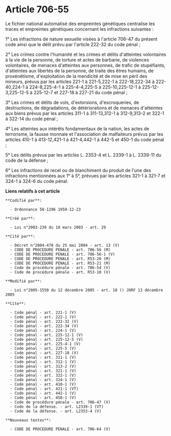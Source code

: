 # Article 706-55

Le fichier national automatisé des empreintes génétiques centralise les traces et empreintes génétiques concernant les
infractions suivantes : 

1° Les infractions de nature sexuelle visées à l'article 706-47 du présent code ainsi que le délit prévu par l'article 222-32
du code pénal ; 

2° Les crimes contre l'humanité et les crimes et délits d'atteintes volontaires à la vie de la personne, de torture et actes
de barbarie, de violences volontaires, de menaces d'atteintes aux personnes, de trafic de stupéfiants, d'atteintes aux
libertés de la personne, de traite des êtres humains, de proxénétisme, d'exploitation de la mendicité et de mise en péril des
mineurs, prévus par les articles 221-1 à 221-5,222-1 à 222-18,222-34 à 222-40,224-1 à 224-8,225-4-1 à 225-4-4,225-5 à
225-10,225-12-1 à 225-12-3,225-12-5 à 225-12-7 et 227-18 à 227-21 du code pénal ; 

3° Les crimes et délits de vols, d'extorsions, d'escroqueries, de destructions, de dégradations, de détériorations et de
menaces d'atteintes aux biens prévus par les articles 311-1 à 311-13,312-1 à 312-9,313-2 et 322-1 à 322-14 du code pénal ; 

4° Les atteintes aux intérêts fondamentaux de la nation, les actes de terrorisme, la fausse monnaie et l'association de
malfaiteurs prévus par les articles 410-1 à 413-12,421-1 à 421-4,442-1 à 442-5 et 450-1 du code pénal ; 

5° Les délits prévus par les articles L. 2353-4 et L. 2339-1 à L. 2339-11 du code de la défense ; 

6° Les infractions de recel ou de blanchiment du produit de l'une des infractions mentionnées aux 1° à 5°, prévues par les
articles 321-1 à 321-7 et 324-1 à 324-6 du code pénal.

**Liens relatifs à cet article**

	**Codifié par**:

	  - Ordonnance 58-1296 1958-12-23

	**Créé par**:

	  - Loi n°2003-239 du 18 mars 2003 - art. 29

	**Cité par**:

	  - Décret n°2004-470 du 25 mai 2004 - art. 13 (V)
	  - CODE DE PROCEDURE PENALE - art. 706-56 (M)
	  - CODE DE PROCEDURE PENALE - art. 706-56-1 (V)
	  - CODE DE PROCEDURE PENALE - art. R53-20 (M)
	  - CODE DE PROCEDURE PENALE - art. R53-21 (M)
	  - Code de procédure pénale - art. 706-54 (V)
	  - Code de procédure pénale - art. R53-10 (V)

	**Modifié par**:

	  - Loi n°2005-1550 du 12 décembre 2005 - art. 18 () JORF 13 décembre 2005

	**Cite**:

	  - Code pénal - art. 221-1 (V)
	  - Code pénal - art. 222-1 (V)
	  - Code pénal - art. 222-32 (V)
	  - Code pénal - art. 222-34 (V)
	  - Code pénal - art. 224-1 (V)
	  - Code pénal - art. 225-12-1 (V)
	  - Code pénal - art. 225-12-5 (V)
	  - Code pénal - art. 225-4-1 (V)
	  - Code pénal - art. 225-5 (V)
	  - Code pénal - art. 227-18 (V)
	  - Code pénal - art. 311-1 (V)
	  - Code pénal - art. 312-1 (V)
	  - Code pénal - art. 313-2 (V)
	  - Code pénal - art. 321-1 (V)
	  - Code pénal - art. 322-1 (V)
	  - Code pénal - art. 324-1 (V)
	  - Code pénal - art. 410-1 (V)
	  - Code pénal - art. 421-1 (VT)
	  - Code pénal - art. 442-1 (V)
	  - Code pénal - art. 450-1 (V)
	  - Code de procédure pénale - art. 706-47 (V)
	  - Code de la défense. - art. L2339-1 (VT)
	  - Code de la défense. - art. L2353-4 (V)

	**Nouveaux textes**:

	  - CODE DE PROCEDURE PENALE - art. 706-64 (V)
